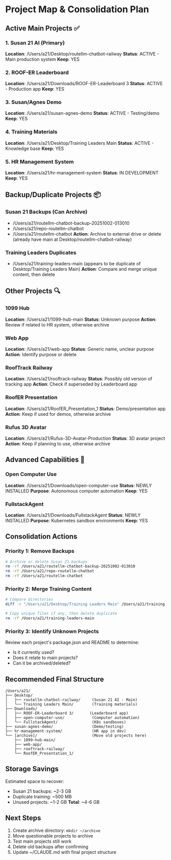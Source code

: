 # Project Map & Consolidation Plan

## Active Main Projects ✅

### 1. Susan 21 AI (Primary)
**Location**: /Users/a21/Desktop/routellm-chatbot-railway
**Status**: ACTIVE - Main production system
**Keep**: YES

### 2. ROOF-ER Leaderboard
**Location**: /Users/a21/Downloads/ROOF-ER-Leaderboard 3
**Status**: ACTIVE - Production app
**Keep**: YES

### 3. Susan/Agnes Demo
**Location**: /Users/a21/susan-agnes-demo
**Status**: ACTIVE - Testing/demo
**Keep**: YES

### 4. Training Materials
**Location**: /Users/a21/Desktop/Training Leaders Main
**Status**: ACTIVE - Knowledge base
**Keep**: YES

### 5. HR Management System
**Location**: /Users/a21/hr-management-system
**Status**: IN DEVELOPMENT
**Keep**: YES

## Backup/Duplicate Projects 📦

### Susan 21 Backups (Can Archive)
- /Users/a21/routellm-chatbot-backup-20251002-013010
- /Users/a21/repo-routellm-chatbot
- /Users/a21/routellm-chatbot
**Action**: Archive to external drive or delete (already have main at Desktop/routellm-chatbot-railway)

### Training Leaders Duplicates
- /Users/a21/training-leaders-main (appears to be duplicate of Desktop/Training Leaders Main)
**Action**: Compare and merge unique content, then delete

## Other Projects 🔍

### 1099 Hub
**Location**: /Users/a21/1099-hub-main
**Status**: Unknown purpose
**Action**: Review if related to HR system, otherwise archive

### Web App
**Location**: /Users/a21/web-app
**Status**: Generic name, unclear purpose
**Action**: Identify purpose or delete

### RoofTrack Railway
**Location**: /Users/a21/rooftrack-railway
**Status**: Possibly old version of tracking app
**Action**: Check if superseded by Leaderboard app

### RoofER Presentation
**Location**: /Users/a21/RoofER_Presentation_1
**Status**: Demo/presentation app
**Action**: Keep if used for demos, otherwise archive

### Rufus 3D Avatar
**Location**: /Users/a21/Rufus-3D-Avatar-Production
**Status**: 3D avatar project
**Action**: Keep if planning to use, otherwise archive

## Advanced Capabilities 🚀

### Open Computer Use
**Location**: /Users/a21/Downloads/open-computer-use
**Status**: NEWLY INSTALLED
**Purpose**: Autonomous computer automation
**Keep**: YES

### FullstackAgent
**Location**: /Users/a21/Downloads/FullstackAgent
**Status**: NEWLY INSTALLED
**Purpose**: Kubernetes sandbox environments
**Keep**: YES

## Consolidation Actions

### Priority 1: Remove Backups
```bash
# Archive or delete Susan 21 backups
rm -rf /Users/a21/routellm-chatbot-backup-20251002-013010
rm -rf /Users/a21/repo-routellm-chatbot
rm -rf /Users/a21/routellm-chatbot
```

### Priority 2: Merge Training Content
```bash
# Compare directories
diff -r "/Users/a21/Desktop/Training Leaders Main" /Users/a21/training-leaders-main

# Copy unique files if any, then delete duplicate
rm -rf /Users/a21/training-leaders-main
```

### Priority 3: Identify Unknown Projects
Review each project's package.json and README to determine:
- Is it currently used?
- Does it relate to main projects?
- Can it be archived/deleted?

## Recommended Final Structure

```
/Users/a21/
├── Desktop/
│   ├── routellm-chatbot-railway/     (Susan 21 AI - Main)
│   └── Training Leaders Main/        (Training materials)
├── Downloads/
│   ├── ROOF-ER-Leaderboard 3/       (Leaderboard app)
│   ├── open-computer-use/            (Computer automation)
│   └── FullstackAgent/               (K8s sandboxes)
├── susan-agnes-demo/                 (Demo/testing)
├── hr-management-system/             (HR app in dev)
└── [archive]/                        (Move old projects here)
    ├── 1099-hub-main/
    ├── web-app/
    ├── rooftrack-railway/
    └── RoofER_Presentation_1/
```

## Storage Savings

Estimated space to recover:
- Susan 21 backups: ~2-3 GB
- Duplicate training: ~500 MB
- Unused projects: ~1-2 GB
**Total**: ~4-6 GB

## Next Steps

1. Create archive directory: `mkdir ~/archive`
2. Move questionable projects to archive
3. Test main projects still work
4. Delete old backups after confirming
5. Update ~/CLAUDE.md with final project structure

